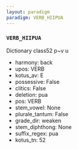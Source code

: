 ```yaml
---
layout: paradigm
paradigm: VERB_HIIPUA
---
```

### ` VERB_HIIPUA `

Dictionary class52 p~v u
* harmony: back
* upos: VERB
* kotus_av: E
* possessive: False
* clitics: False
* deletion: pua
* pos: VERB
* stem_vowel: None
* plurale_tantum: False
* grade_dir: weaken
* stem_diphthong: None
* suffix_regex: pua
* kotus_tn: 52
